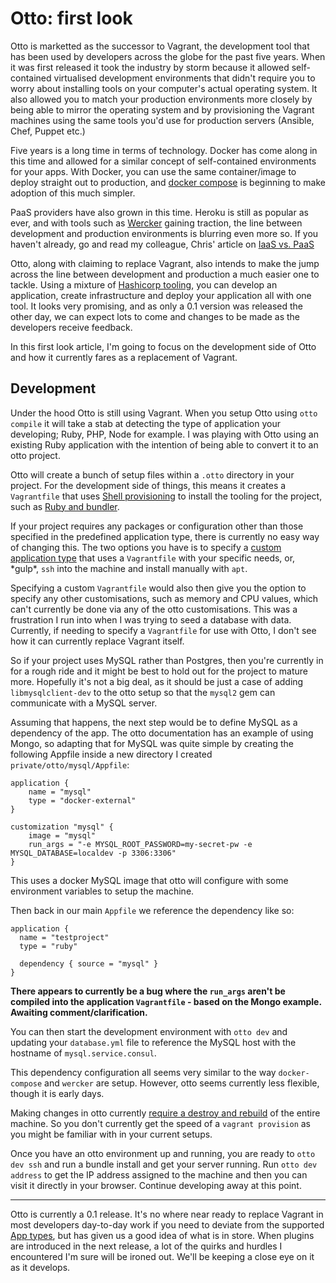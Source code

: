 # Otto: first look

Otto is marketted as the successor to Vagrant, the development tool that has been used by developers across the globe for the past five years. When it was first released it took the industry by storm because it allowed self-contained virtualised development environments that didn't require you to worry about installing tools on your computer's actual operating system. It also allowed you to match your production environments more closely by being able to mirror the operating system and by provisioning the Vagrant machines using the same tools you'd use for production servers (Ansible, Chef, Puppet etc.)

Five years is a long time in terms of technology. Docker has come along in this time and allowed for a similar concept of self-contained environments for your apps. With Docker, you can use the same container/image to deploy straight out to production, and [docker compose](https://docs.docker.com/compose/) is beginning to make adoption of this much simpler.

PaaS providers have also grown in this time. Heroku is still as popular as ever, and with tools such as [Wercker](http://wercker.com/) gaining traction, the line between development and production environments is blurring even more so. If you haven't already, go and read my colleague, Chris' article on [IaaS vs. PaaS](https://www.madetech.com/blog/iaas-vs-paas-what-weve-learned)

Otto, along with claiming to replace Vagrant, also intends to make the jump across the line between development and production a much easier one to tackle. Using a mixture of [Hashicorp tooling](https://ottoproject.io/intro/index.html), you can develop an application, create infrastructure and deploy your application all with one tool. It looks very promising, and as only a 0.1 version was released the other day, we can expect lots to come and changes to be made as the developers receive feedback.

In this first look article, I'm going to focus on the development side of Otto and how it currently fares as a replacement of Vagrant.

## Development

Under the hood Otto is still using Vagrant. When you setup Otto using `otto compile` it will take a stab at detecting the type of application your developing; Ruby, PHP, Node for example. I was playing with Otto using an existing Ruby application with the intention of being able to convert it to an otto project.

Otto will create a bunch of setup files within a `.otto` directory in your project. For the development side of things, this means it creates a `Vagrantfile` that uses [Shell provisioning](https://github.com/hashicorp/otto/blob/master/builtin/app/ruby/data/common/dev/Vagrantfile.tpl) to install the tooling for the project, such as [Ruby and bundler](https://ottoproject.io/docs/apps/ruby/dev.html).

If your project requires any packages or configuration other than those specified in the predefined application type, there is currently no easy way of changing this. The two options you have is to specify a [custom application type](https://ottoproject.io/docs/apps/custom/index.html) that uses a `Vagrantfile` with your specific needs, or, \*gulp\*, `ssh` into the machine and install manually with `apt`.

Specifying a custom `Vagrantfile` would also then give you the option to specify any other customisations, such as memory and CPU values, which can't currently be done via any of the otto customisations. This was a frustration I run into when I was trying to seed a database with data. Currently, if needing to specify a `Vagrantfile` for use with Otto, I don't see how it can currently replace Vagrant itself.

So if your project uses MySQL rather than Postgres, then you're currently in for a rough ride and it might be best to hold out for the project to mature more. Hopefully it's not a big deal, as it should be just a case of adding `libmysqlclient-dev` to the otto setup so that the `mysql2` gem can communicate with a MySQL server.

Assuming that happens, the next step would be to define MySQL as a dependency of the app. The otto documentation has an example of using Mongo, so adapting that for MySQL was quite simple by creating the following Appfile inside a new directory I created `private/otto/mysql/Appfile`:

```
application {
    name = "mysql"
    type = "docker-external"
}

customization "mysql" {
    image = "mysql"
    run_args = "-e MYSQL_ROOT_PASSWORD=my-secret-pw -e MYSQL_DATABASE=localdev -p 3306:3306"
}
```

This uses a docker MySQL image that otto will configure with some environment variables to setup the machine.

Then back in our main `Appfile` we reference the dependency like so:

```
application {
  name = "testproject"
  type = "ruby"

  dependency { source = "mysql" }
}
```

**There appears to currently be a bug where the `run_args` aren't be compiled into the application `Vagrantfile` - based on the Mongo example. Awaiting comment/clarification.**

You can then start the development environment with `otto dev` and updating your `database.yml` file to reference the MySQL host with the hostname of `mysql.service.consul`.

This dependency configuration all seems very similar to the way `docker-compose` and `wercker` are setup. However, otto seems currently less flexible, though it is early days.

Making changes in otto currently [require a destroy and rebuild](https://ottoproject.io/intro/getting-started/customization.html
) of the entire machine. So you don't currently get the speed of a `vagrant provision` as you might be familiar with in your current setups.

Once you have an otto environment up and running, you are ready to `otto dev ssh` and run a bundle install and get your server running. Run `otto dev address` to get the IP address assigned to the machine and then you can visit it directly in your browser. Continue developing away at this point.

***

Otto is currently a 0.1 release. It's no where near ready to replace Vagrant in most developers day-to-day work if you need to deviate from the supported [App types](https://ottoproject.io/docs/apps/index.html), but has given us a good idea of what is in store. When plugins are introduced in the next release, a lot of the quirks and hurdles I encountered I'm sure will be ironed out. We'll be keeping a close eye on it as it develops.
